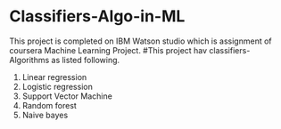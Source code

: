 # Classifiers-Algo-in-ML
This project is completed on IBM Watson studio which is assignment of coursera Machine Learning Project.
#This project hav classifiers- Algorithms as listed following.
1. Linear regression
2. Logistic regression
3. Support Vector Machine
4. Random forest
5. Naive bayes
